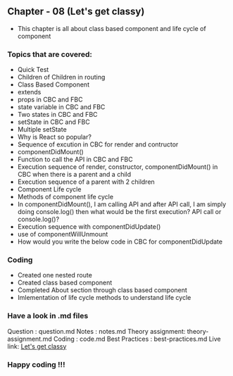 ## Chapter - 08 (Let's get classy)

- This chapter is all about class based component and life cycle of component

### Topics that are covered:
- Quick Test 
- Children of Children in routing
- Class Based Component
- extends
- props in CBC and FBC
- state variable in CBC and FBC
- Two states in CBC and FBC
- setState in CBC and FBC
- Multiple setState
- Why is React so popular?
- Sequence of excution in CBC for render and contructor
- componentDidMount()
- Function to call the API in CBC and FBC
- Execution sequence of render, constructor, componentDidMount() in CBC when there is a parent and a child
- Execution sequence of a parent with 2 children
- Component Life cycle
- Methods of component life cycle
- In componentDidMount(), I am calling API and after API call, I am simply doing console.log() then what would be the first execution? API call or console.log()?
- Execution sequence with componentDidUpdate()
- use of componentWillUnmount
- How would you write the below code in CBC for componentDidUpdate

### Coding 
- Created one nested route
- Created class based component
- Completed About section through class based component
- Imlementation of life cycle methods to understand life cycle

### Have a look in .md files
Question : question.md
Notes : notes.md
Theory assignment: theory-assignment.md
Coding : code.md
Best Practices : best-practices.md
Live link: [Let's get classy](https://class-08-lets-get-classy.netlify.app/)

### Happy coding !!!


